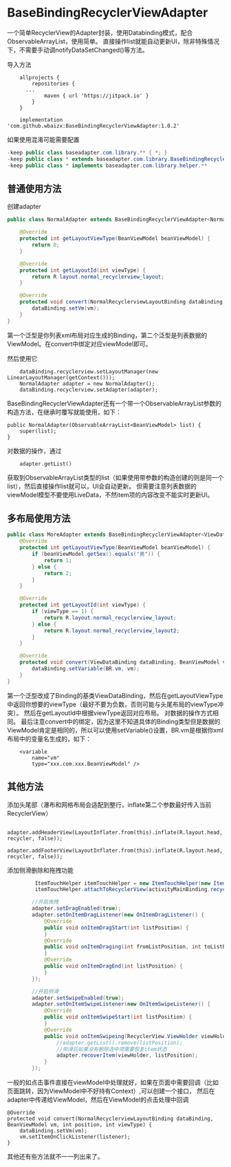 # BaseBindingRecyclerViewAdapter


 一个简单RecyclerView的Adapter封装，使用Databinding模式，配合ObservableArrayList，使用简单。
 直接操作list就能自动更新UI，除非特殊情况下，不需要手动调notifyDataSetChanged()等方法。


 导入方法

        allprojects {
            repositories {
		  ...
                maven { url 'https://jitpack.io' }
            }
        }

        implementation 'com.github.wbaizx:BaseBindingRecyclerViewAdapter:1.0.2'

 如果使用混淆可能需要配置
```java
-keep public class baseadapter.com.library.** { *; }
-keep public class * extends baseadapter.com.library.BaseBindingRecyclerViewAdapter
-keep public class * implements baseadapter.com.library.helper.**
```

## 普通使用方法

 创建adapter

```java
public class NormalAdapter extends BaseBindingRecyclerViewAdapter<NormalRecyclerviewLayoutBinding, BeanViewModel> {

    @Override
    protected int getLayoutViewType(BeanViewModel beanViewModel) {
        return 0;
    }

    @Override
    protected int getLayoutId(int viewType) {
        return R.layout.normal_recyclerview_layout;
    }

    @Override
    protected void convert(NormalRecyclerviewLayoutBinding dataBinding, BeanViewModel vm, int position, int viewType) {
        dataBinding.setVm(vm);
    }
}

```
 第一个泛型是你列表xml布局对应生成的Binding，第二个泛型是列表数据的ViewModel。在convert中绑定对应viewModel即可。

 然后使用它

        dataBinding.recyclerview.setLayoutManager(new LinearLayoutManager(getContext()));
        NormalAdapter adapter = new NormalAdapter();
        dataBinding.recyclerview.setAdapter(adapter);

 BaseBindingRecyclerViewAdapter还有一个带一个ObservableArrayList参数的构造方法，在继承时覆写就能使用，如下：

    public NormalAdapter(ObservableArrayList<BeanViewModel> list) {
        super(list);
    }

 对数据的操作，通过

        adapter.getList()

 获取到ObservableArrayList类型的list（如果使用带参数的构造创建的则是同一个list），然后直接操作list就可以，UI会自动更新。
 但需要注意列表数据的viewModel模型不要使用LiveData，不然item项的内容改变不能实时更新UI。

## 多布局使用方法

```java
public class MoreAdapter extends BaseBindingRecyclerViewAdapter<ViewDataBinding, BeanViewModel> {
    @Override
    protected int getLayoutViewType(BeanViewModel beanViewModel) {
        if (beanViewModel.getSex().equals("男")) {
            return 1;
        } else {
            return 2;
        }
    }

    @Override
    protected int getLayoutId(int viewType) {
        if (viewType == 1) {
            return R.layout.normal_recyclerview_layout;
        } else {
            return R.layout.normal_recyclerview_layout2;
        }
    }

    @Override
    protected void convert(ViewDataBinding dataBinding, BeanViewModel vm, int position, int viewType) {
        dataBinding.setVariable(BR.vm, vm);
    }
}

```

 第一个泛型改成了Binding的基类ViewDataBinding，然后在getLayoutViewType中返回你想要的viewType（最好不要为负数，否则可能与头尾布局的viewType冲突）。
 然后在getLayoutId中根据viewType返回对应布局。
 对数据的操作方式相同。
 最后注意convert中的绑定，因为这里不知道具体的Binding类型但是数据的ViewModel肯定是相同的，所以可以使用setVariable()设置，BR.vm是根据你xml布局中的变量名生成的，如下：

        <variable
            name="vm"
            type="xxx.com.xxx.BeanViewModel" />



## 其他方法

 添加头尾部（瀑布和网格布局会适配到整行，inflate第二个参数最好传入当前RecyclerView）

        adapter.addHeaderView(LayoutInflater.from(this).inflate(R.layout.head, recycler, false));
        adapter.addFooterView(LayoutInflater.from(this).inflate(R.layout.head, recycler, false));

 添加侧滑删除和拖拽功能

```java
         ItemTouchHelper itemTouchHelper = new ItemTouchHelper(new ItemTouchHelperCallback(adapter));
         itemTouchHelper.attachToRecyclerView(activityMainBinding.recycler);

        //开启拖拽
        adapter.setDragEnabled(true);
        adapter.setOnItemDragListener(new OnItemDragListener() {
            @Override
            public void onItemDragStart(int listPosition) {
            }
            @Override
            public void onItemDraging(int fromListPosition, int toListPosition) {
            }
            @Override
            public void onItemDragEnd(int listPosition) {
            }
        });

        //开启侧滑
        adapter.setSwipeEnabled(true);
        adapter.setOnItemSwipeListener(new OnItemSwipeListener() {
            @Override
            public void onItemSwipeStart(int listPosition) {
            }
            @Override
            public void onItemSwipeing(RecyclerView.ViewHolder viewHolder, int listPosition) {
                //adapter.getList().remove(listPosition);
                //侧滑后如果没有删除选中项需要恢复item状态
                adapter.recoverItem(viewHolder, listPosition);
            }
        });
```

 一般的如点击事件直接在viewModel中处理就好，如果在页面中需要回调（比如页面跳转，因为ViewModel中不好持有Context）,可以创建一个接口，
 然后在adapter中传递给ViewModel，然后在ViewModel的点击处理中回调

    @Override
    protected void convert(NormalRecyclerviewLayoutBinding dataBinding, BeanViewModel vm, int position, int viewType) {
        dataBinding.setVm(vm);
        vm.setItemOnClickListener(listener);
    }

 其他还有些方法就不一一列出来了。
